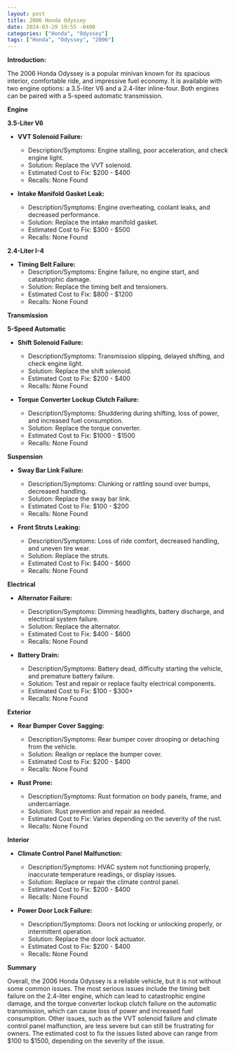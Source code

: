 ```yaml
---
layout: post
title: 2006 Honda Odyssey
date: 2024-03-29 19:55 -0400
categories: ["Honda", "Odyssey"]
tags: ["Honda", "Odyssey", "2006"]
---
```

**Introduction:**

The 2006 Honda Odyssey is a popular minivan known for its spacious interior, comfortable ride, and impressive fuel economy. It is available with two engine options: a 3.5-liter V6 and a 2.4-liter inline-four. Both engines can be paired with a 5-speed automatic transmission.

**Engine**

**3.5-Liter V6**

* **VVT Solenoid Failure:**
    * Description/Symptoms: Engine stalling, poor acceleration, and check engine light.
    * Solution: Replace the VVT solenoid.
    * Estimated Cost to Fix: $200 - $400
    * Recalls: None Found

* **Intake Manifold Gasket Leak:**
    * Description/Symptoms: Engine overheating, coolant leaks, and decreased performance.
    * Solution: Replace the intake manifold gasket.
    * Estimated Cost to Fix: $300 - $500
    * Recalls: None Found

**2.4-Liter I-4**

* **Timing Belt Failure:**
    * Description/Symptoms: Engine failure, no engine start, and catastrophic damage.
    * Solution: Replace the timing belt and tensioners.
    * Estimated Cost to Fix: $800 - $1200
    * Recalls: None Found

**Transmission**

**5-Speed Automatic**

* **Shift Solenoid Failure:**
    * Description/Symptoms: Transmission slipping, delayed shifting, and check engine light.
    * Solution: Replace the shift solenoid.
    * Estimated Cost to Fix: $200 - $400
    * Recalls: None Found

* **Torque Converter Lockup Clutch Failure:**
    * Description/Symptoms: Shuddering during shifting, loss of power, and increased fuel consumption.
    * Solution: Replace the torque converter.
    * Estimated Cost to Fix: $1000 - $1500
    * Recalls: None Found

**Suspension**

* **Sway Bar Link Failure:**
    * Description/Symptoms: Clunking or rattling sound over bumps, decreased handling.
    * Solution: Replace the sway bar link.
    * Estimated Cost to Fix: $100 - $200
    * Recalls: None Found

* **Front Struts Leaking:**
    * Description/Symptoms: Loss of ride comfort, decreased handling, and uneven tire wear.
    * Solution: Replace the struts.
    * Estimated Cost to Fix: $400 - $600
    * Recalls: None Found

**Electrical**

* **Alternator Failure:**
    * Description/Symptoms: Dimming headlights, battery discharge, and electrical system failure.
    * Solution: Replace the alternator.
    * Estimated Cost to Fix: $400 - $600
    * Recalls: None Found

* **Battery Drain:**
    * Description/Symptoms: Battery dead, difficulty starting the vehicle, and premature battery failure.
    * Solution: Test and repair or replace faulty electrical components.
    * Estimated Cost to Fix: $100 - $300+
    * Recalls: None Found

**Exterior**

* **Rear Bumper Cover Sagging:**
    * Description/Symptoms: Rear bumper cover drooping or detaching from the vehicle.
    * Solution: Realign or replace the bumper cover.
    * Estimated Cost to Fix: $200 - $400
    * Recalls: None Found

* **Rust Prone:**
    * Description/Symptoms: Rust formation on body panels, frame, and undercarriage.
    * Solution: Rust prevention and repair as needed.
    * Estimated Cost to Fix: Varies depending on the severity of the rust.
    * Recalls: None Found

**Interior**

* **Climate Control Panel Malfunction:**
    * Description/Symptoms: HVAC system not functioning properly, inaccurate temperature readings, or display issues.
    * Solution: Replace or repair the climate control panel.
    * Estimated Cost to Fix: $200 - $400
    * Recalls: None Found

* **Power Door Lock Failure:**
    * Description/Symptoms: Doors not locking or unlocking properly, or intermittent operation.
    * Solution: Replace the door lock actuator.
    * Estimated Cost to Fix: $200 - $400
    * Recalls: None Found

**Summary**

Overall, the 2006 Honda Odyssey is a reliable vehicle, but it is not without some common issues. The most serious issues include the timing belt failure on the 2.4-liter engine, which can lead to catastrophic engine damage, and the torque converter lockup clutch failure on the automatic transmission, which can cause loss of power and increased fuel consumption. Other issues, such as the VVT solenoid failure and climate control panel malfunction, are less severe but can still be frustrating for owners. The estimated cost to fix the issues listed above can range from $100 to $1500, depending on the severity of the issue.
